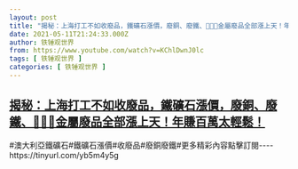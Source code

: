 ```yaml
---
layout: post
title: "揭秘：上海打工不如收廢品，鐵礦石漲價，廢銅、廢鐵、🙏👠🎒金屬廢品全部漲上天！年賺百萬太輕鬆！"
date: 2021-05-11T21:24:33.000Z
author: 铁锤观世界
from: https://www.youtube.com/watch?v=KChlDwnJ0lc
tags: [ 铁锤观世界 ]
categories: [ 铁锤观世界 ]
---
```

<!--1620768273000-->
[揭秘：上海打工不如收廢品，鐵礦石漲價，廢銅、廢鐵、🙏👠🎒金屬廢品全部漲上天！年賺百萬太輕鬆！](https://www.youtube.com/watch?v=KChlDwnJ0lc)
------

<div>
#澳大利亞鐵礦石#鐵礦石漲價#收廢品#廢銅廢鐵#更多精彩內容點擊訂閱----https://tinyurl.com/yb5m4y5g
</div>
